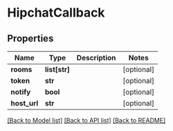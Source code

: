 # HipchatCallback

## Properties
Name | Type | Description | Notes
------------ | ------------- | ------------- | -------------
**rooms** | **list[str]** |  | [optional] 
**token** | **str** |  | [optional] 
**notify** | **bool** |  | [optional] 
**host_url** | **str** |  | [optional] 

[[Back to Model list]](../README.md#documentation-for-models) [[Back to API list]](../README.md#documentation-for-api-endpoints) [[Back to README]](../README.md)


